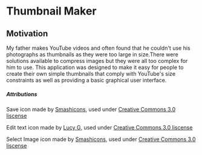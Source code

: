 # Thumbnail Maker

## Motivation
My father makes YouTube videos and often found that he couldn't use his photographs as thumbnails as they were too large in size.There were solutions available to compress images but they were all too complex for him to use. This application was designed to make it easy for people to create their own simple thumbnails that comply with YouTube's size constraints as well as providing a basic graphical user interface.

##### Attributions
Save icon made by [Smashicons](https://www.flaticon.com/authors/smashicons), used under [Creative Commons 3.0 liscense](http://creativecommons.org/licenses/by/3.0/) 

Edit text icon made by [Lucy G](https://www.flaticon.com/authors/lucy-g), used under [Creative Commons 3.0 liscense](http://creativecommons.org/licenses/by/3.0/)

Select Image icon made by [Smashicons](https://www.flaticon.com/authors/smashicons), used under [Creative Commons 3.0 liscense](http://creativecommons.org/licenses/by/3.0/)

